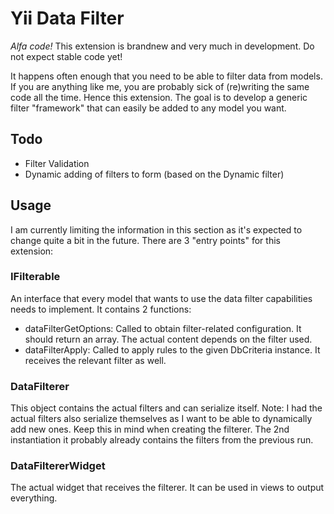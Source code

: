 # Yii Data Filter #

*Alfa code!*
This extension is brandnew and very much in development. Do not expect stable code yet!

It happens often enough that you need to be able to filter data from models.
If you are anything like me, you are probably sick of (re)writing the same code all the time.
Hence this extension. The goal is to develop a generic filter "framework" that can easily be added to any model you want.

## Todo ##

* Filter Validation
* Dynamic adding of filters to form (based on the Dynamic filter)

## Usage ##

I am currently limiting the information in this section as it's expected to change quite a bit in the future.
There are 3 "entry points" for this extension:

### IFilterable ###

An interface that every model that wants to use the data filter capabilities needs to implement.
It contains 2 functions:

* dataFilterGetOptions: Called to obtain filter-related configuration. It should return an array. The actual content depends on the filter used.
* dataFilterApply: Called to apply rules to the given DbCriteria instance. It receives the relevant filter as well.

### DataFilterer ###

This object contains the actual filters and can serialize itself.
Note: I had the actual filters also serialize themselves as I want to be able to dynamically add new ones. Keep this in mind when creating the filterer.
The 2nd instantiation it probably already contains the filters from the previous run.

### DataFiltererWidget ###

The actual widget that receives the filterer. It can be used in views to output everything.

